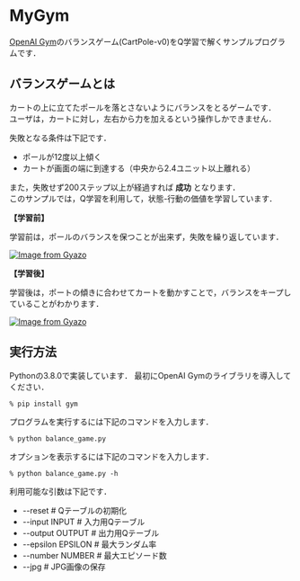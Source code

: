 # MyGym

[OpenAI Gym](https://gym.openai.com/)のバランスゲーム(CartPole-v0)をQ学習で解くサンプルプログラムです．

## バランスゲームとは

カートの上に立てたポールを落とさないようにバランスをとるゲームです．  
ユーザは，カートに対し，左右から力を加えるという操作しかできません．

失敗となる条件は下記です．

- ポールが12度以上傾く
- カートが画面の端に到達する（中央から2.4ユニット以上離れる）

また，失敗せず200ステップ以上が経過すれば **成功** となります．  
このサンプルでは，Q学習を利用して，状態-行動の価値を学習しています．

**【学習前】**

学習前は，ポールのバランスを保つことが出来ず，失敗を繰り返しています．

[![Image from Gyazo](https://i.gyazo.com/cd093e2a691a4fd3ecad3499b780bd20.gif)](https://gyazo.com/cd093e2a691a4fd3ecad3499b780bd20)

**【学習後】**

学習後は，ポートの傾きに合わせてカートを動かすことで，バランスをキープしていることがわかります．

[![Image from Gyazo](https://i.gyazo.com/629f06dfeb48264f2a876952b1f25546.gif)](https://gyazo.com/629f06dfeb48264f2a876952b1f25546)


## 実行方法

Pythonの3.8.0で実装しています．
最初にOpenAI Gymのライブラリを導入してください．

```
% pip install gym
```

プログラムを実行するには下記のコマンドを入力します．

```
% python balance_game.py
```

オプションを表示するには下記のコマンドを入力します．

```
% python balance_game.py -h
```

利用可能な引数は下記です．

- --reset # Qテーブルの初期化
- --input INPUT # 入力用Qテーブル
- --output OUTPUT # 出力用Qテーブル
- --epsilon EPSILON # 最大ランダム率
- --number NUMBER # 最大エピソード数
- --jpg # JPG画像の保存


